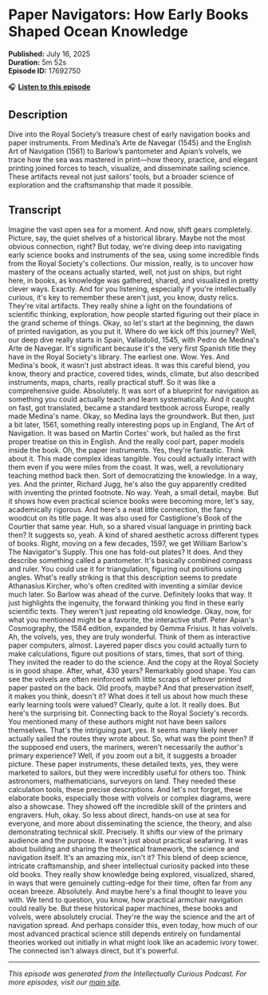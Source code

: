 # Paper Navigators: How Early Books Shaped Ocean Knowledge

**Published:** July 16, 2025  
**Duration:** 5m 52s  
**Episode ID:** 17692750

🎧 **[Listen to this episode](https://intellectuallycurious.buzzsprout.com/2529712/episodes/17692750-paper-navigators-how-early-books-shaped-ocean-knowledge)**

## Description

Dive into the Royal Society’s treasure chest of early navigation books and paper instruments. From Medina’s Arte de Navegar (1545) and the English Art of Navigation (1561) to Barlow’s pantometer and Apian’s volvels, we trace how the sea was mastered in print—how theory, practice, and elegant printing joined forces to teach, visualize, and disseminate sailing science. These artifacts reveal not just sailors’ tools, but a broader science of exploration and the craftsmanship that made it possible.

## Transcript

Imagine the vast open sea for a moment. And now, shift gears completely. Picture, say, the quiet shelves of a historical library. Maybe not the most obvious connection, right? But today, we're diving deep into navigating early science books and instruments of the sea, using some incredible finds from the Royal Society's collections. Our mission, really, is to uncover how mastery of the oceans actually started, well, not just on ships, but right here, in books, as knowledge was gathered, shared, and visualized in pretty clever ways. Exactly. And for you listening, especially if you're intellectually curious, it's key to remember these aren't just, you know, dusty relics. They're vital artifacts. They really shine a light on the foundations of scientific thinking, exploration, how people started figuring out their place in the grand scheme of things. Okay, so let's start at the beginning, the dawn of printed navigation, as you put it. Where do we kick off this journey? Well, our deep dive really starts in Spain, Valladolid, 1545, with Pedro de Medina's Arte de Navegar. It's significant because it's the very first Spanish title they have in the Royal Society's library. The earliest one. Wow. Yes. And Medina's book, it wasn't just abstract ideas. It was this careful blend, you know, theory and practice, covered tides, winds, climate, but also described instruments, maps, charts, really practical stuff. So it was like a comprehensive guide. Absolutely. It was sort of a blueprint for navigation as something you could actually teach and learn systematically. And it caught on fast, got translated, became a standard textbook across Europe, really made Medina's name. Okay, so Medina lays the groundwork. But then, just a bit later, 1561, something really interesting pops up in England, The Art of Navigation. It was based on Martin Cortes' work, but hailed as the first proper treatise on this in English. And the really cool part, paper models inside the book. Oh, the paper instruments. Yes, they're fantastic. Think about it. This made complex ideas tangible. You could actually interact with them even if you were miles from the coast. It was, well, a revolutionary teaching method back then. Sort of democratizing the knowledge. In a way, yes. And the printer, Richard Jugg, he's also the guy apparently credited with inventing the printed footnote. No way. Yeah, a small detail, maybe. But it shows how even practical science books were becoming more, let's say, academically rigorous. And here's a neat little connection, the fancy woodcut on its title page. It was also used for Castiglione's Book of the Courtier that same year. Huh, so a shared visual language in printing back then? It suggests so, yeah. A kind of shared aesthetic across different types of books. Right, moving on a few decades, 1597, we get William Barlow's The Navigator's Supply. This one has fold-out plates? It does. And they describe something called a pantometer. It's basically combined compass and ruler. You could use it for triangulation, figuring out positions using angles. What's really striking is that this description seems to predate Athanasius Kircher, who's often credited with inventing a similar device much later. So Barlow was ahead of the curve. Definitely looks that way. It just highlights the ingenuity, the forward thinking you find in these early scientific texts. They weren't just repeating old knowledge. Okay, now, for what you mentioned might be a favorite, the interactive stuff. Peter Apian's Cosmography, the 1584 edition, expanded by Gemma Frisius. It has volvels. Ah, the volvels, yes, they are truly wonderful. Think of them as interactive paper computers, almost. Layered paper discs you could actually turn to make calculations, figure out positions of stars, times, that sort of thing. They invited the reader to do the science. And the copy at the Royal Society is in good shape. After, what, 430 years? Remarkably good shape. You can see the volvels are often reinforced with little scraps of leftover printed paper pasted on the back. Old proofs, maybe? And that preservation itself, it makes you think, doesn't it? What does it tell us about how much these early learning tools were valued? Clearly, quite a lot. It really does. But here's the surprising bit. Connecting back to the Royal Society's records. You mentioned many of these authors might not have been sailors themselves. That's the intriguing part, yes. It seems many likely never actually sailed the routes they wrote about. So, what was the point then? If the supposed end users, the mariners, weren't necessarily the author's primary experience? Well, if you zoom out a bit, it suggests a broader picture. These paper instruments, these detailed texts, yes, they were marketed to sailors, but they were incredibly useful for others too. Think astronomers, mathematicians, surveyors on land. They needed these calculation tools, these precise descriptions. And let's not forget, these elaborate books, especially those with volvels or complex diagrams, were also a showcase. They showed off the incredible skill of the printers and engravers. Huh, okay. So less about direct, hands-on use at sea for everyone, and more about disseminating the science, the theory, and also demonstrating technical skill. Precisely. It shifts our view of the primary audience and the purpose. It wasn't just about practical seafaring. It was about building and sharing the theoretical framework, the science and navigation itself. It's an amazing mix, isn't it? This blend of deep science, intricate craftsmanship, and sheer intellectual curiosity packed into these old books. They really show knowledge being explored, visualized, shared, in ways that were genuinely cutting-edge for their time, often far from any ocean breeze. Absolutely. And maybe here's a final thought to leave you with. We tend to question, you know, how practical armchair navigation could really be. But these historical paper machines, these books and volvels, were absolutely crucial. They're the way the science and the art of navigation spread. And perhaps consider this, even today, how much of our most advanced practical science still depends entirely on fundamental theories worked out initially in what might look like an academic ivory tower. The connected isn't always direct, but it's powerful.

---
*This episode was generated from the Intellectually Curious Podcast. For more episodes, visit our [main site](https://intellectuallycurious.buzzsprout.com).*
